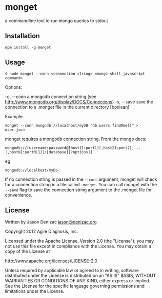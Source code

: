 # monget
a commandline tool to run mongo queries to stdout

## Installation

    npm install -g monget

## Usage

    $ node monget --conn <connection string> <mongo shell javascript command>

Options:

  -c, --conn  a mongodb connection string (see http://www.mongodb.org/display/DOCS/Connections)
  -s, --save  save the connection to a .monget file in the current directory                     [boolean]

Example:

    monget --conn mongodb://localhost/myDB "db.users.findOne()" > user.json

monget requires a mongodb connection string. From the mongo docs:

    mongodb://[username:password@]host1[:port1][,host2[:port2],...[,hostN[:portN]]][/[database][?options]]

eg

    mongodb://localhost/myDb

If no connection string is passed in the `--conn` argument, monget will check for a connection string in a file called `.monget`. You can call monget with the `--save` flag to save the connection string argument to the .monget file for convenience.

## License
Written by Jason Denizac <jason@denizac.org>

Copyright 2012 Agile Diagnosis, Inc.

Licensed under the Apache License, Version 2.0 (the "License");
you may not use this file except in compliance with the License.
You may obtain a copy of the License at

   http://www.apache.org/licenses/LICENSE-2.0

Unless required by applicable law or agreed to in writing, software
distributed under the License is distributed on an "AS IS" BASIS,
WITHOUT WARRANTIES OR CONDITIONS OF ANY KIND, either express or implied.
See the License for the specific language governing permissions and
limitations under the License.